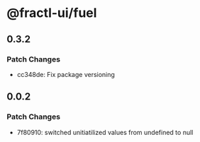 # @fractl-ui/fuel

## 0.3.2

### Patch Changes

- cc348de: Fix package versioning

## 0.0.2

### Patch Changes

- 7f80910: switched unitiatilized values from undefined to null
